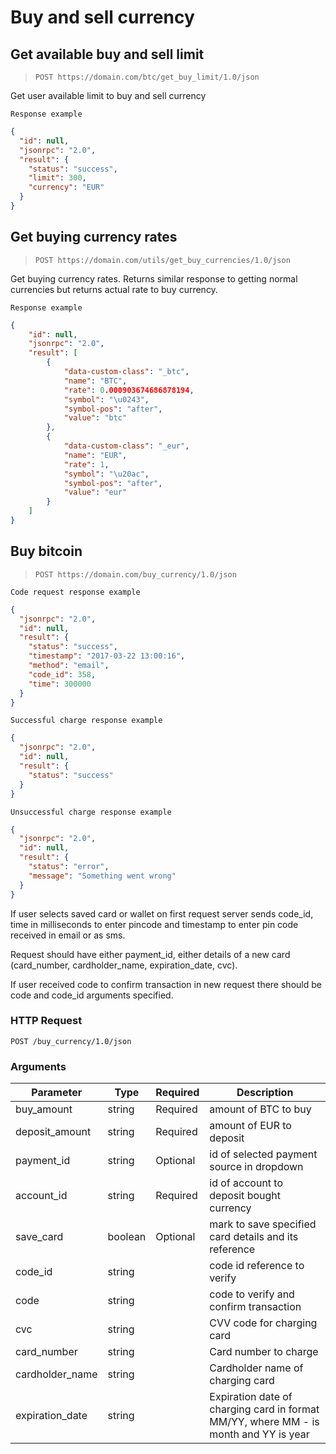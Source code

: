 # Buy and sell currency

## Get available buy and sell limit
> `POST https://domain.com/btc/get_buy_limit/1.0/json`

Get user available limit to buy and sell currency

```
Response example
```

```json
{
  "id": null,
  "jsonrpc": "2.0",
  "result": {
    "status": "success",
    "limit": 300,
    "currency": "EUR"
  }
}
```

## Get buying currency rates
> `POST https://domain.com/utils/get_buy_currencies/1.0/json`

Get buying currency rates.
Returns similar response to getting normal currencies but returns actual rate to buy currency.


```
Response example
```

```json
{
    "id": null,
    "jsonrpc": "2.0",
    "result": [
        {
            "data-custom-class": "_btc",
            "name": "BTC",
            "rate": 0.000903674686878194,
            "symbol": "\u0243",
            "symbol-pos": "after",
            "value": "btc"
        },
        {
            "data-custom-class": "_eur",
            "name": "EUR",
            "rate": 1,
            "symbol": "\u20ac",
            "symbol-pos": "after",
            "value": "eur"
        }
    ]
}
```

## Buy bitcoin
> `POST https://domain.com/buy_currency/1.0/json`

```
Code request response example
```

```json
{
  "jsonrpc": "2.0",
  "id": null,
  "result": {
    "status": "success",
    "timestamp": "2017-03-22 13:00:16",
    "method": "email",
    "code_id": 358,
    "time": 300000
  }
}
```

```
Successful charge response example
```

```json
{
  "jsonrpc": "2.0",
  "id": null,
  "result": {
    "status": "success"
  }
}
```

```
Unsuccessful charge response example
```

```json
{
  "jsonrpc": "2.0",
  "id": null,
  "result": {
    "status": "error",
    "message": "Something went wrong"
  }
}
```

If user selects saved card or wallet on first request server sends code_id, time in milliseconds to enter pincode and timestamp to enter pin code received in email or as sms.

Request should have either payment_id, either details of a new card (card_number, cardholder_name, expiration_date, cvc).

If user received code to confirm transaction in new request there should be code and code_id arguments specified.

### HTTP Request
`POST /buy_currency/1.0/json`

### Arguments

Parameter | Type | Required | Description
--------- | ----------- | ----------- | -----------
buy_amount | string | Required | amount of BTC to buy
deposit_amount | string | Required | amount of EUR to deposit
payment_id | string | Optional | id of selected payment source in dropdown
account_id | string | Required | id of account to deposit bought currency
save_card | boolean | Optional | mark to save specified card details and its reference
code_id | string | | code id reference to verify
code | string | | code to verify and confirm transaction
cvc | string | | CVV code for charging card
card_number | string | | Card number to charge
cardholder_name | string | | Cardholder name of charging card
expiration_date | string | | Expiration date of charging card in format MM/YY, where MM - is month and YY is year
